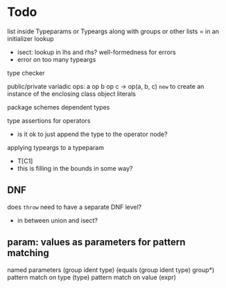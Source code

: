 # Todo

list inside Typeparams or Typeargs along with groups or other lists
= in an initializer
lookup
- isect: lookup in lhs and rhs?
well-formedness for errors
- error on too many typeargs

type checker

public/private
variadic ops: a op b op c -> op(a, b, c)
`new` to create an instance of the enclosing class
object literals

package schemes
dependent types

type assertions for operators
- is it ok to just append the type to the operator node?

applying typeargs to a typeparam
- T[C1]
- this is filling in the bounds in some way?

## DNF

does `throw` need to have a separate DNF level?
- in between union and isect?

## param: values as parameters for pattern matching

named parameters
  (group ident type)
  (equals (group ident type) group*)
pattern match on type
  (type)
pattern match on value
  (expr)
